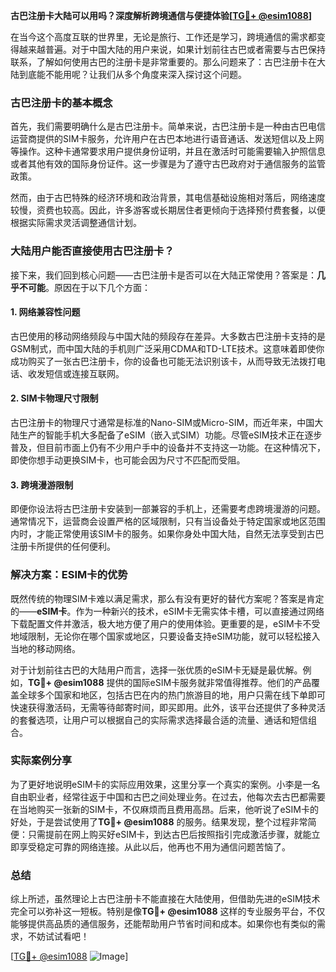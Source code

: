 **古巴注册卡大陆可以用吗？深度解析跨境通信与便捷体验[[TG💪+ @esim1088](https://t.me/s/esim1088)]**

在当今这个高度互联的世界里，无论是旅行、工作还是学习，跨境通信的需求都变得越来越普遍。对于中国大陆的用户来说，如果计划前往古巴或者需要与古巴保持联系，了解如何使用古巴的注册卡是非常重要的。那么问题来了：古巴注册卡在大陆到底能不能用呢？让我们从多个角度来深入探讨这个问题。

### 古巴注册卡的基本概念

首先，我们需要明确什么是古巴注册卡。简单来说，古巴注册卡是一种由古巴电信运营商提供的SIM卡服务，允许用户在古巴本地进行语音通话、发送短信以及上网等操作。这种卡通常要求用户提供身份证明，并且在激活时可能需要输入护照信息或者其他有效的国际身份证件。这一步骤是为了遵守古巴政府对于通信服务的监管政策。

然而，由于古巴特殊的经济环境和政治背景，其电信基础设施相对落后，网络速度较慢，资费也较高。因此，许多游客或长期居住者更倾向于选择预付费套餐，以便根据实际需求灵活调整通信计划。

### 大陆用户能否直接使用古巴注册卡？

接下来，我们回到核心问题——古巴注册卡是否可以在大陆正常使用？答案是：**几乎不可能**。原因在于以下几个方面：

#### 1. 网络兼容性问题
古巴使用的移动网络频段与中国大陆的频段存在差异。大多数古巴注册卡支持的是GSM制式，而中国大陆的手机则广泛采用CDMA和TD-LTE技术。这意味着即使你成功购买了一张古巴注册卡，你的设备也可能无法识别该卡，从而导致无法拨打电话、收发短信或连接互联网。

#### 2. SIM卡物理尺寸限制
古巴注册卡的物理尺寸通常是标准的Nano-SIM或Micro-SIM，而近年来，中国大陆生产的智能手机大多配备了eSIM（嵌入式SIM）功能。尽管eSIM技术正在逐步普及，但目前市面上仍有不少用户手中的设备并不支持这一功能。在这种情况下，即使你想手动更换SIM卡，也可能会因为尺寸不匹配而受阻。

#### 3. 跨境漫游限制
即便你设法将古巴注册卡安装到一部兼容的手机上，还需要考虑跨境漫游的问题。通常情况下，运营商会设置严格的区域限制，只有当设备处于特定国家或地区范围内时，才能正常使用该SIM卡的服务。如果你身处中国大陆，自然无法享受到古巴注册卡所提供的任何便利。

### 解决方案：ESIM卡的优势

既然传统的物理SIM卡难以满足需求，那么有没有更好的替代方案呢？答案是肯定的——**eSIM卡**。作为一种新兴的技术，eSIM卡无需实体卡槽，可以直接通过网络下载配置文件并激活，极大地方便了用户的使用体验。更重要的是，eSIM卡不受地域限制，无论你在哪个国家或地区，只要设备支持eSIM功能，就可以轻松接入当地的移动网络。

对于计划前往古巴的大陆用户而言，选择一张优质的eSIM卡无疑是最优解。例如，**TG💪+ @esim1088** 提供的国际eSIM卡服务就非常值得推荐。他们的产品覆盖全球多个国家和地区，包括古巴在内的热门旅游目的地，用户只需在线下单即可快速获得激活码，无需等待邮寄时间，即买即用。此外，该平台还提供了多种灵活的套餐选项，让用户可以根据自己的实际需求选择最合适的流量、通话和短信组合。

### 实际案例分享

为了更好地说明eSIM卡的实际应用效果，这里分享一个真实的案例。小李是一名自由职业者，经常往返于中国和古巴之间处理业务。在过去，他每次去古巴都需要在当地购买一张新的SIM卡，不仅麻烦而且费用高昂。后来，他听说了eSIM卡的好处，于是尝试使用了**TG💪+ @esim1088** 的服务。结果发现，整个过程非常简便：只需提前在网上购买好eSIM卡，到达古巴后按照指引完成激活步骤，就能立即享受稳定可靠的网络连接。从此以后，他再也不用为通信问题苦恼了。

### 总结

综上所述，虽然理论上古巴注册卡不能直接在大陆使用，但借助先进的eSIM技术完全可以弥补这一短板。特别是像**TG💪+ @esim1088** 这样的专业服务平台，不仅能够提供高品质的通信服务，还能帮助用户节省时间和成本。如果你也有类似的需求，不妨试试看吧！

[[TG💪+ @esim1088](https://t.me/s/esim1088) ![Image](https://i.postimg.cc/4NQfJmqS/Snipaste-2025-05-13-00-14-12.png)]